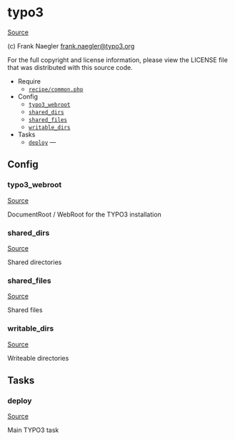 <!-- DO NOT EDIT THIS FILE! -->
<!-- Instead edit recipe/typo3.php -->
<!-- Then run bin/docgen -->

# typo3

[Source](/recipe/typo3.php)

(c) Frank Naegler <frank.naegler@typo3.org>

For the full copyright and license information, please view the LICENSE
file that was distributed with this source code.


* Require
  * [`recipe/common.php`](/recipe/common.php)
* Config
  * [`typo3_webroot`](#typo3_webroot)
  * [`shared_dirs`](#shared_dirs)
  * [`shared_files`](#shared_files)
  * [`writable_dirs`](#writable_dirs)
* Tasks
  * [`deploy`](#deploy) — 

## Config
### typo3_webroot
[Source](/recipe/typo3.php#L15)

DocumentRoot / WebRoot for the TYPO3 installation

### shared_dirs
[Source](/recipe/typo3.php#L38)

Shared directories

### shared_files
[Source](/recipe/typo3.php#L47)

Shared files

### writable_dirs
[Source](/recipe/typo3.php#L54)

Writeable directories


## Tasks
### deploy
[Source](/recipe/typo3.php#L20)

Main TYPO3 task

